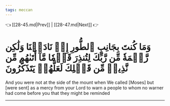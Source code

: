 ```yaml
---
tags: meccan
---
```


👈 [[28-45.md|Prev]] | [[28-47.md|Next]] 👉

# وَمَا كُنتَ بِجَانِبِ ٱلطُّورِ إِذۡ نَادَيۡنَا وَلَٰكِن رَّحۡمَةٗ مِّن رَّبِّكَ لِتُنذِرَ قَوۡمٗا مَّآ أَتَىٰهُم مِّن نَّذِيرٖ مِّن قَبۡلِكَ لَعَلَّهُمۡ يَتَذَكَّرُونَ

And you were not at the side of the mount when We called [Moses] but [were sent] as a mercy from your Lord to warn a people to whom no warner had come before you that they might be reminded

---

